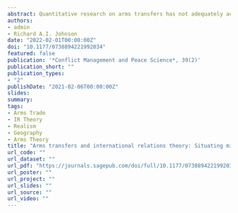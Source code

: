 ```yaml
---
abstract: Quantitative research on arms transfers has not adequately accounted for broader theories of international relations. We review the specialized literature on arms transfers and examine how arms transfers fit with the broad international relations theories. We derive and test seven hypotheses based on realist, liberal and constructivist theories using a dataset of all non-US/Russian aircraft transfers between 1990 and 2010. We find limited support for realist hypotheses. We find little support for hypotheses derived from the Democratic Peace literature, but some support for liberal trade arguments. We also find some support for constructivist arguments based on shared identity and prestige measures.
authors:
- admin
- Richard A.I. Johnson
date: "2022-02-01T00:00:00Z"
doi: "10.1177/0738894221992034"
featured: false
publication: '*Conflict Management and Peace Science*, 39(2)'
publication_short: ""
publication_types:
- "2"
publishDate: "2021-02-06T00:00:00Z"
slides: 
summary: 
tags:
- Arms Trade
- IR Theory
- Realism
- Geography
- Arms Theory
title: "Arms transfers and international relations theory: Situating military aircraft sales in the broader IR context"
url_code: ""
url_dataset: ""
url_pdf: "https://journals.sagepub.com/doi/full/10.1177/0738894221992034"
url_poster: ""
url_project: ""
url_slides: ""
url_source: ""
url_video: ""
---
```


